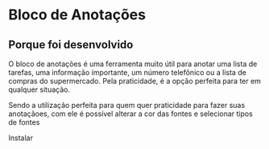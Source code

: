 <h1> Bloco de Anotações</h1>
<h2>Porque foi desenvolvido</h2>
<p>O bloco de anotações é uma ferramenta muito útil para anotar uma lista de tarefas, uma informação importante, um número telefônico ou a lista de compras do supermercado. Pela praticidade, é a opção perfeita para ter em qualquer situação.</p>
<p>Sendo a utilização perfeita para quem quer praticidade para fazer suas anotaçãoes, com ele é possível alterar a cor das fontes e selecionar tipos de fontes</p>
<a src="https://drive.google.com/file/d/1miWJTW9v0WZLqarn7N6qkDgG3uxHliGK/view?usp=sharing">Instalar</a>


